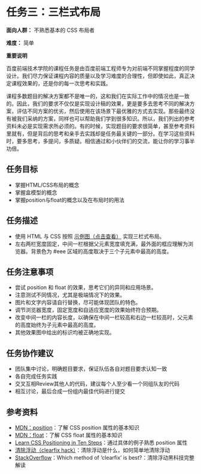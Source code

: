 # 任务三：三栏式布局

**面向人群：**
不熟悉基本的 CSS 布局者

**难度：**
简单

**重要说明**

百度前端技术学院的课程任务是由百度前端工程师专为对前端不同掌握程度的同学设计。我们尽力保证课程内容的质量以及学习难度的合理性，但即使如此，真正决定课程效果的，还是你的每一次思考和实践。

课程多数题目的解决方案都不是唯一的，这和我们在实际工作中的情况也是一致的。因此，我们的要求不仅仅是实现设计稿的效果，更是要多去思考不同的解决方案，评估不同方案的优劣，然后使用在该场景下最优雅的方式去实现。那些最终没有被我们采纳的方案，同样也可以帮助我们学到很多知识。所以，我们列出的参考资料未必是实现需求所必须的。有的时候，实现题目的要求很简单，甚至参考资料里就有，但是背后的思考和亲手去实践却是任务最关键的一部分。在学习这些资料时，要多思考，多提问，多质疑。相信通过和小伙伴们的交流，能让你的学习事半功倍。

## 任务目标
* 掌握HTML/CSS布局的概念
* 掌握盒模型的概念
* 掌握position与float的概念以及在布局时的用法

## 任务描述
* 使用 HTML 与 CSS 按照 [示例图（点击查看）](sample03.png) 实现三栏式布局。
* 左右两栏宽度固定，中间一栏根据父元素宽度填充满，最外面的框应理解为浏览器。背景色为 #eee 区域的高度取决于三个子元素中最高的高度。

## 任务注意事项
* 尝试 position 和 float 的效果，思考它们的异同和应用场景。
* 注意测试不同情况，尤其是极端情况下的效果。
* 图片和文字内容请自行替换，尽可能体现团队的特色。
* 调节浏览器宽度，固定宽度和自适应宽度的效果始终符合预期。
* 改变中间一栏的内容长度，以确保在中间一栏较高和右边一栏较高时，父元素的高度始终为子元素中最高的高度。
* 其他效果图中给出的标识均被正确地实现。

## 任务协作建议
* 团队集中讨论，明确题目要求，保证队伍各自对题目要求认知一致
* 各自完成任务实践
* 交叉互相Review其他人的代码，建议每个人至少看一个同组队友的代码
* 相互讨论，最后合成一份组内最佳代码进行提交

## 参考资料

* [MDN：position](https://developer.mozilla.org/zh-CN/docs/Web/CSS/position)：了解 CSS position 属性的基本知识
* [MDN：float](https://developer.mozilla.org/en-US/docs/Web/CSS/float)：了解 CSS float 属性的基本知识
* [Learn CSS Positioning in Ten Steps](https://developer.mozilla.org/en-US/docs/Web/CSS/float)：通过具体的例子熟悉 position 属性
* [清除浮动（clearfix hack）](http://zh.learnlayout.com/clearfix.html)：清除浮动是什么，如何简单地清除浮动
* [StackOverflow](http://stackoverflow.com/questions/211383/which-method-of-clearfix-is-best)：Which method of ‘clearfix’ is best?：清除浮动黑科技完整解读
